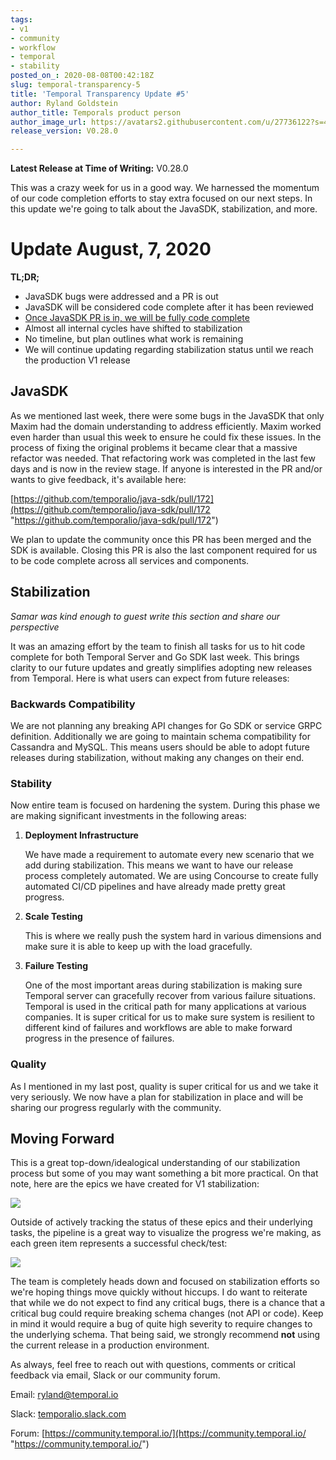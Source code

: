 ```yaml
---
tags:
- v1
- community
- workflow
- temporal
- stability
posted_on_: 2020-08-08T00:42:18Z
slug: temporal-transparency-5
title: 'Temporal Transparency Update #5'
author: Ryland Goldstein
author_title: Temporals product person
author_image_url: https://avatars2.githubusercontent.com/u/27736122?s=460&u=7b6a3e58ec7ed7157f23f51e91a2f4cd2028d606&v=4
release_version: V0.28.0

---
```

<!--truncate-->

**Latest Release at Time of Writing:** V0.28.0

This was a crazy week for us in a good way. We harnessed the momentum of our code completion efforts to stay extra focused on our next steps. In this update we're going to talk about the JavaSDK, stabilization, and more.

# Update August, 7, 2020

**TL;DR;**

* JavaSDK bugs were addressed and a PR is out
* JavaSDK will be considered code complete after it has been reviewed
* [Once JavaSDK PR is in, we will be fully code complete](https://github.com/temporalio/java-sdk/pull/172)
* Almost all internal cycles have shifted to stabilization
* No timeline, but plan outlines what work is remaining
* We will continue updating regarding stabilization status until we reach the production V1 release

## JavaSDK

As we mentioned last week, there were some bugs in the JavaSDK that only Maxim had the domain understanding to address efficiently. Maxim worked even harder than usual this week to ensure he could fix these issues. In the process of fixing the original problems it became clear that a massive refactor was needed. That refactoring work was completed in the last few days and is now in the review stage. If anyone is interested in the PR and/or wants to give feedback, it's available here:

[https://github.com/temporalio/java-sdk/pull/172](https://github.com/temporalio/java-sdk/pull/172 "https://github.com/temporalio/java-sdk/pull/172")

We plan to update the community once this PR has been merged and the SDK is available. Closing this PR is also the last component required for us to be code complete across all services and components.

## Stabilization

_Samar was kind enough to guest write this section and share our perspective_

It was an amazing effort by the team to finish all tasks for us to hit code complete for both Temporal Server and Go SDK last week. This brings clarity to our future updates and greatly simplifies adopting new releases from Temporal. Here is what users can expect from future releases:

### Backwards Compatibility

We are not planning any breaking API changes for Go SDK or service GRPC definition. Additionally we are going to maintain schema compatibility for Cassandra and MySQL. This means users should be able to adopt future releases during stabilization, without making any changes on their end.

### Stability

Now entire team is focused on hardening the system. During this phase we are making significant investments in the following areas:

1. **Deployment Infrastructure**

   We have made a requirement to automate every new scenario that we add during stabilization. This means we want to have our release process completely automated. We are using Concourse to create fully automated CI/CD pipelines and have already made pretty great progress.
2. **Scale Testing**

   This is where we really push the system hard in various dimensions and make sure it is able to keep up with the load gracefully.
3. **Failure Testing**

   One of the most important areas during stabilization is making sure Temporal server can gracefully recover from various failure situations. Temporal is used in the critical path for many applications at various companies. It is super critical for us to make sure system is resilient to different kind of failures and workflows are able to make forward progress in the presence of failures.

### Quality

As I mentioned in my last post, quality is super critical for us and we take it very seriously. We now have a plan for stabilization in place and will be sharing our progress regularly with the community.

## Moving Forward

This is a great top-down/idealogical understanding of our stabilization process but some of you may want something a bit more practical. On that note, here are the epics we have created for V1 stabilization:

![](/cms/stable.png)

Outside of actively tracking the status of these epics and their underlying tasks, the pipeline is a great way to visualize the progress we're making, as each green item represents a successful check/test:

![](/cms/screen-shot-2020-08-07-at-12-42-33-pm.png)

The team is completely heads down and focused on stabilization efforts so we're hoping things move quickly without hiccups. I do want to reiterate that while we do not expect to find any critical bugs, there is a chance that a critical bug could require breaking schema changes (not API or code). Keep in mind it would require a bug of quite high severity to require changes to the underlying schema. That being said, we strongly recommend **not** using the current release in a production environment.

As always, feel free to reach out with questions, comments or critical feedback via email, Slack or our community forum.

Email: [ryland@temporal.io](mailto:ryland@temporal.io)

Slack: [temporalio.slack.com](https://join.slack.com/t/temporalio/shared_invite/zt-onhti57l-J0bl~Tr7MqSUnIc1upjRkw)

Forum: [https://community.temporal.io/](https://community.temporal.io/ "https://community.temporal.io/")